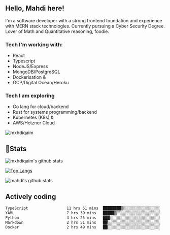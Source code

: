 ## Hello, Mahdi here!

I'm a software developer with a strong frontend foundation and experience with MERN stack technologies. Currently pursuing a Cyber Security Degree. Lover of Math and Quantitative reasoning, foodie.

### Tech I'm working with:

- React
- Typescript
- NodeJS/Express
- MongoDB/PostgreSQL
- Dockerisation &
- GCP/Digital Ocean/Heroku

### Tech I am exploring

- Go lang for cloud/backend
- Rust for systems programming/backend
- Kubernetes (K8s) &
- AWS/Hetzner Cloud

![mxhdiqaim](https://komarev.com/ghpvc/?username=mxhdiqaim&label=Profile%20views&color=0e75b6&style=flat)

## 📝Stats

![mxhdiqaim's github stats](https://github-readme-stats.vercel.app/api?username=mxhdiqaim&show_icons=true&count_private=true&title_color=70a5fd&icon_color=bf91f3&text_color=38bdae&bg_color=0d1117)

[![Top Langs](https://github-readme-stats.vercel.app/api/top-langs/?username=mxhdiqaim&exclude_repo=asp_nnl)](https://github.com/mxhdiqaim)

![mahdi's github stats](https://github-readme-streak-stats.herokuapp.com/?user=mxhdiqaim&show_icons=true&count_private=true&title_color=70a5fd&icon_color=bf91f3&text_color=38bdae&bg_color=0d1117)

## Actively coding

 <!--START_SECTION:waka-->

```txt
TypeScript                 11 hrs 51 mins  ████████▒░░░░░░░░░░░░░░░░   33.03 %
YAML                       7 hrs 39 mins   █████▒░░░░░░░░░░░░░░░░░░░   21.33 %
Python                     4 hrs 25 mins   ███░░░░░░░░░░░░░░░░░░░░░░   12.31 %
Markdown                   2 hrs 51 mins   ██░░░░░░░░░░░░░░░░░░░░░░░   07.96 %
Docker                     2 hrs 49 mins   ██░░░░░░░░░░░░░░░░░░░░░░░   07.86 %
```

<!--END_SECTION:waka-->
